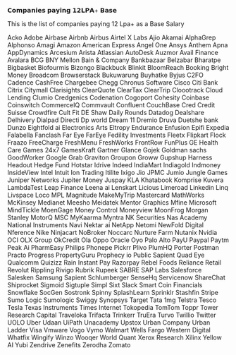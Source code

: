𝗖𝗼𝗺𝗽𝗮𝗻𝗶𝗲𝘀 𝗽𝗮𝘆𝗶𝗻𝗴 𝟭𝟮𝗟𝗣𝗔+ 𝗕𝗮𝘀𝗲

This is the list of companies paying 12 Lpa+ as a Base Salary

Acko
Adobe
Airbase
Airbnb
Airbus
Airtel X Labs
Ajio
Akamai
AlphaGrep
Alphonso
Amagi
Amazon
American Express
Angel One
Ansys
Anthem
Apna
AppDynamics
Arcesium
Arista
Atlassian
AutoDesk
Auzmor
Avail Finance
Avalara
BCG
BNY Mellon
Bain & Company
Bankbazaar
Belzabar
Bharatpe
Bigbasket
Biofourmis
Bizongo
Blackbuck
Blinkit
BloomReach
Booking
Bright Money
Broadcom
Browserstack
Bukuwarung
Buyhatke
Byjus
C2FO
Cadence
CashFree
Chargebee
Chegg
Chronus Software
Cisco
Citi Bank
Citrix
Citymall
Clarisights
ClearQuote
ClearTax
ClearTrip
Cloootrack
Cloud Lending
Clumio
Credgenics
Codenation
Cogoport
Cohesity
Coinbase
Coinswitch
CommerceIQ
Commvault
Confluent
CouchBase
Cred
Credit Suisse
Crowdfire
Cult Fit
DE Shaw
Daily Rounds
Datadog
Dealshare
Delhivery
Dialpad
Directi
Dp world
Dream 11
Dremio
Druva
Duetshe bank
Dunzo
Eightfold ai
Electronics Arts
Eltropy
Endurance
Enfusion
Epifi
Expedia
Falabella
Fanclash
Far Eye
FarEye
Fedility Investments
Fleetx
Flipkart
Flock
Fraazo
FreeCharge
FreshMenu
FreshWorks
FrontRow
FunPlus
GE Health Care
Games 24x7
GamesKraft
Gartner
Glance
Gojek
Goldman sachs
GoodWorker
Google
Grab
Graviton
Groupon
Groww
Gupshup
Harness
Headout
Hedge Fund
Hotstar
Idrive
Indeed
IndiaMart
Indiagold
Indmoney
InsideView
Intel
Intuit
Ion Trading
Itilite
Ixigo
Jio
JPMC
Jumio
Jungle Games
Juniper Networks
Jupiter Money
Juspay
KLA
Khatabook
Komprise
Kuvera
LambdaTest
Leap Finance
Leena ai
Lenskart
Licious
Limeroad
Linkedin
Linq
Livspace
Loco
MPL
Magnitude
MakeMyTrip
Mastercard
MathWorks
McKinsey
Medianet
Meesho
Meidatek
Mentor Graphics
Mfine
Microsoft
MindTickle
MoenGage
Money Control
Moneyview
MoonFrog
Morgan Stanley
MotorQ
MSC
MyKaarma
Myntra
NK Securities
Nas Academy
National Instruments
Navi
Nektar ai
NetApp
Netomi
NewFold Digital
Nference
Nike
Ninjacart
NoBroker
Noccarc
Nurture Farm
Nutanix
Nvidia
OCI
OLX Group
OkCredit
Ola
Oppo
Oracle
Oyo
Palo Alto
PayU
Paypal
Paytm
Peak Ai
PharmEasy
Philips
Phonepe
Pickrr
Plivo
PlumHQ
Porter
Postman
Practo
Progress
PropertyGuru
Prophecy io
Public Sapient
Quad Eye
Qualcomm
Quizizz
Rain Instant Pay
Razorpay
Rebel Foods
Reliance Retail
Revolut
Rippling
Rivigo
Rubrik
Rupeek
SABRE
SAP Labs
Salesforce
Salesken
Samsung
Sapient
Schlumberger
SenseHq
Servicenow
ShareChat
Shiprocket
Sigmoid
Sigtuple
Simpl
Sixt
Slack
Smart Coin Financials
Snowflake
SocGen
Sostronk
Spinny
SplashLearn
Sprinklr
Stashfin
Stripe
Sumo Logic
Sumologic
Swiggy
Synopsys
Target
Tata 1mg
Telstra
Tesco
Tesla
Texas Instruments
Times Internet
Tokopedia
TomTom
Toppr
Tower Research Capital
Traveloka
Trifacta
Trinkerr
TruEra
Turvo
Twillio
Twitter
UOLO
Uber
Udaan
UiPath
Unacademy
Upstox
Urban Company
Urban Ladder
Visa
Vmware
Vogo
Vymo
Walmart
Wells Fargo
Western Digital
Whatfix
Wingify
Winzo
Wooqer
World Quant
Xerox Research
Xilinx
Yellow AI
Yubi
Zendrive
Zenefits
Zerodha
Zomato
